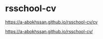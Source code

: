 # rsschool-cv

https://a-abokhssan.github.io/rsschool-cv/cv


https://a-abokhssan.github.io/rsschool-cv/
